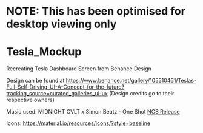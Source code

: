 # NOTE: This has been optimised for desktop viewing only
# Tesla_Mockup
Recreating Tesla Dashboard Screen from Behance Design

Design can be found at https://www.behance.net/gallery/105510461/Teslas-Full-Self-Driving-UI-A-Concept-for-the-future?tracking_source=curated_galleries_ui-ux (Design credits go to their respective owners)

Music used: MIDNIGHT CVLT x Simon Beatz - One Shot [NCS Release](https://www.youtube.com/watch?v=gwjcaaK5W8A)

Icons: https://material.io/resources/icons/?style=baseline
